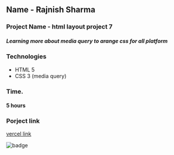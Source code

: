 ## Name - Rajnish Sharma 

### Project Name - html layout project 7

#####   Learning more about media query to arange css for all platform

### Technologies
- HTML 5  
- CSS 3 (media query)
 
### Time.
#### 5 hours

### Porject link
[vercel link ](https://project7-responsive.vercel.app/)

![badge](https://img.shields.io/badge/HTML-CSS-blue)
